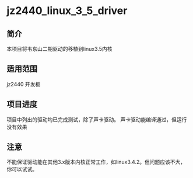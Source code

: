 # jz2440_linux_3_5_driver
## 简介
本项目将韦东山二期驱动的移植到linux3.5内核
## 适用范围
jz2440 开发板
## 项目进度
项目中列出的驱动均已完成测试，除了声卡驱动。
声卡驱动能编译通过，但运行没有效果
## 注意
不能保证驱动能在其他3.x版本内核正常工作，如linux3.4.2。但问题应该不大，你可以试试。